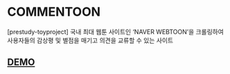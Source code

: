 # COMMENTOON
[prestudy-toyproject]
국내 최대 웹툰 사이트인 ‘NAVER WEBTOON’을 크롤링하여 사용자들의 감상평 및 별점을 매기고 의견을 교류할 수 있는 사이트

## [DEMO](https://zoe-jiho-kim.github.io/prestudy-toyproject/templates/)
